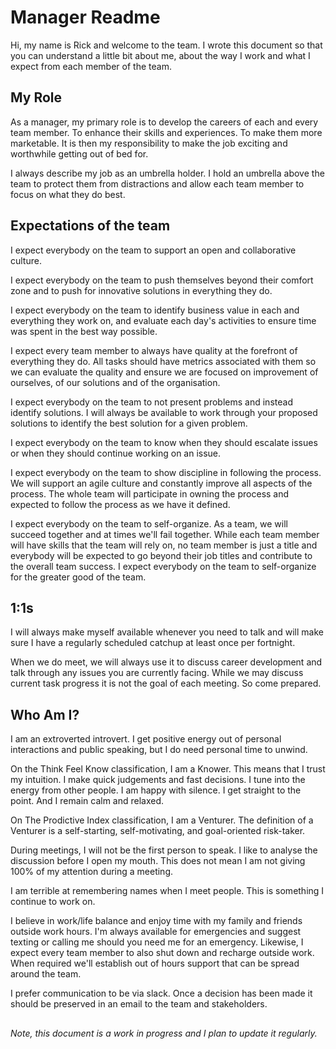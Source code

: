 # Manager Readme
Hi, my name is Rick and welcome to the team. I wrote this document so that you can understand a little bit about me, about the way I work and what I expect from each member of the team.
 
## My Role

As a manager, my primary role is to develop the careers of each and every team member. To enhance their skills and experiences. To make them more marketable. It is then my responsibility to make the job exciting and worthwhile getting out of bed for.

I always describe my job as an umbrella holder. I hold an umbrella above the team to protect them from distractions and allow each team member to focus on what they do best.

## Expectations of the team

I expect everybody on the team to support an open and collaborative culture.

I expect everybody on the team to push themselves beyond their comfort zone and to push for innovative solutions in everything they do.

I expect everybody on the team to identify business value in each and everything they work on, and evaluate each day's activities to ensure time was spent in the best way possible.

I expect every team member to always have quality at the forefront of everything they do. All tasks should have metrics associated with them so we can evaluate the quality and ensure we are focused on improvement of ourselves, of our solutions and of the organisation.

I expect everybody on the team to not present problems and instead identify solutions. I will always be available to work through your proposed solutions to identify the best solution for a given problem.

I expect everybody on the team to know when they should escalate issues or when they should continue working on an issue.

I expect everybody on the team to show discipline in following the process. We will support an agile culture and constantly improve all aspects of the process. The whole team will participate in owning the process and expected to follow the process as we have it defined.

I expect everybody on the team to self-organize. As a team, we will succeed together and at times we'll fail together. While each team member will have skills that the team will rely on, no team member is just a title and everybody will be expected to go beyond their job titles and contribute to the overall team success. I expect everybody on the team to self-organize for the greater good of the team.

## 1:1s

I will always make myself available whenever you need to talk and will make sure I have a regularly scheduled catchup at least once per fortnight.

When we do meet, we will always use it to discuss career development and talk through any issues you are currently facing. While we may discuss current task progress it is not the goal of each meeting. So come prepared.

## Who Am I?

I am an extroverted introvert. I get positive energy out of personal interactions and public speaking, but I do need personal time to unwind.

On the Think Feel Know classification, I am a Knower. This means that I trust my intuition. I make quick judgements and fast decisions. I tune into the energy from other people. I am happy with silence. I get straight to the point. And I remain calm and relaxed.

On The Prodictive Index classification, I am a Venturer. The definition of a Venturer is a self-starting, self-motivating, and goal-oriented risk-taker.

During meetings, I will not be the first person to speak. I like to analyse the discussion before I open my mouth. This does not mean I am not giving 100% of my attention during a meeting.

I am terrible at remembering names when I meet people. This is something I continue to work on.

I believe in work/life balance and enjoy time with my family and friends outside work hours. I'm always available for emergencies and suggest texting or calling me should you need me for an emergency. Likewise, I expect every team member to also shut down and recharge outside work. When required we'll establish out of hours support that can be spread around the team.

I prefer communication to be via slack. Once a decision has been made it should be preserved in an email to the team and stakeholders.

##
*Note, this document is a work in progress and I plan to update it regularly.*

